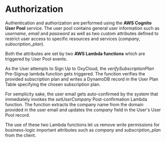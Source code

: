 # Authorization
Authentication and authorization are performed using the **AWS Cognito User Pool** service.
The user pool contains general user information such as *username*, *email* and *password* as well as two custom attributes defined to restrict user access to specific resources and services (*company*, *subscription_plan*).

Both the attributes are set by two **AWS Lambda functions** which are triggered by User Pool events.

As the User attempts to Sign Up to OxyCloud, the *verifySubscriptionPlan* Pre-Signup lambda function gets triggered. The function verifies the provided subscription plan and writes a DynamoDB record in the User Plan Table specifying the chosen subscription plan.

For semplicity sake, the user email gets auto-confirmed by the system that immediately invokes the *setUserCompany* Post-confirmation Lambda function.
The function extracts the company name from the domain provided in the user email and updates the *company* field in the User's User Pool record.

The use of these two Lambda functions let us remove *write* permissions for business-logic important attributes such as *company* and *subscription_plan* from the client.